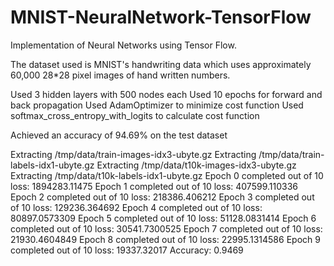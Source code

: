 # MNIST-NeuralNetwork-TensorFlow

Implementation of Neural Networks using Tensor Flow. 

The dataset used is MNIST's handwriting data which uses approximately 60,000 28*28 pixel images of hand written numbers. 

Used 3 hidden layers with 500 nodes each
Used 10 epochs for forward and back propagation
Used AdamOptimizer to minimize cost function
Used softmax_cross_entropy_with_logits to calculate cost function

Achieved an accuracy of 94.69% on the test dataset

Extracting /tmp/data/train-images-idx3-ubyte.gz
Extracting /tmp/data/train-labels-idx1-ubyte.gz
Extracting /tmp/data/t10k-images-idx3-ubyte.gz
Extracting /tmp/data/t10k-labels-idx1-ubyte.gz
Epoch 0 completed out of 10 loss: 1894283.11475
Epoch 1 completed out of 10 loss: 407599.110336
Epoch 2 completed out of 10 loss: 218386.406212
Epoch 3 completed out of 10 loss: 129236.364692
Epoch 4 completed out of 10 loss: 80897.0573309
Epoch 5 completed out of 10 loss: 51128.0831414
Epoch 6 completed out of 10 loss: 30541.7300525
Epoch 7 completed out of 10 loss: 21930.4604849
Epoch 8 completed out of 10 loss: 22995.1314586
Epoch 9 completed out of 10 loss: 19337.32017
Accuracy: 0.9469
